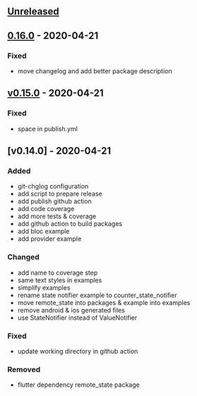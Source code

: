 <a name="unreleased"></a>
## [Unreleased]


<a name="0.16.0"></a>
## [0.16.0] - 2020-04-21
### Fixed
- move changelog and add better package description


<a name="v0.15.0"></a>
## [v0.15.0] - 2020-04-21
### Fixed
- space in publish.yml


<a name="v0.14.0"></a>
## [v0.14.0] - 2020-04-21
### Added
- git-chglog configuration
- add script to prepare release
- add publish github action
- add code coverage
- add more tests & coverage
- add github action to build packages
- add bloc example
- add provider example

### Changed
- add name to coverage step
- same text styles in examples
- simplify examples
- rename state notifier example to counter_state_notifier
- move remote_state into packages & example into examples
- remove android & ios generated files
- use StateNotifier instead of ValueNotifier

### Fixed
- update working directory in github action

### Removed
- flutter dependency remote_state package


[Unreleased]: https://github.com/chimon2000/remote_state/compare/0.16.0...HEAD
[0.16.0]: https://github.com/chimon2000/remote_state/compare/v0.15.0...0.16.0
[v0.15.0]: https://github.com/chimon2000/remote_state/compare/v0.14.0...v0.15.0
